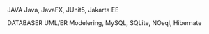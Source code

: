
JAVA
Java, JavaFX, JUnit5, Jakarta EE

DATABASER
UML/ER Modelering, MySQL, SQLite, NOsql, Hibernate

